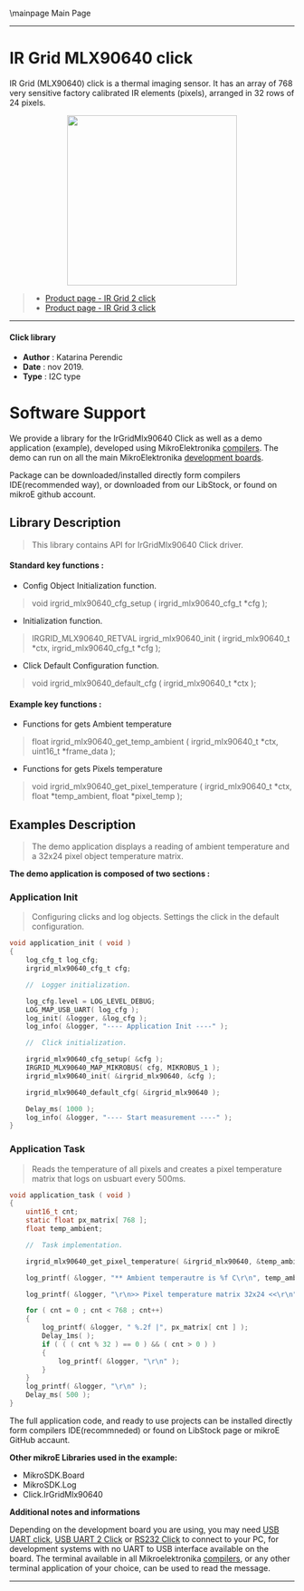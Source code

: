 \mainpage Main Page
 
 

---
# IR Grid MLX90640 click

IR Grid (MLX90640) click is a thermal imaging sensor. It has an array of 768 very sensitive factory calibrated IR elements (pixels), arranged in 32 rows of 24 pixels.

<p align="center">
  <img src="https://download.mikroe.com/images/click_for_ide/grupe/ir-grid-click-group.png" height=300px>
</p>

> - [Product page - IR Grid 2 click](<https://www.mikroe.com/ir-grid-2-click>)
> - [Product page - IR Grid 3 click](<https://www.mikroe.com/ir-grid-3-click>)

---


#### Click library 

- **Author**        : Katarina Perendic
- **Date**          : nov 2019.
- **Type**          : I2C type


# Software Support

We provide a library for the IrGridMlx90640 Click 
as well as a demo application (example), developed using MikroElektronika 
[compilers](https://shop.mikroe.com/compilers). 
The demo can run on all the main MikroElektronika [development boards](https://shop.mikroe.com/development-boards).

Package can be downloaded/installed directly form compilers IDE(recommended way), or downloaded from our LibStock, or found on mikroE github account. 

## Library Description

> This library contains API for IrGridMlx90640 Click driver.

#### Standard key functions :

- Config Object Initialization function.
> void irgrid_mlx90640_cfg_setup ( irgrid_mlx90640_cfg_t *cfg ); 
 
- Initialization function.
> IRGRID_MLX90640_RETVAL irgrid_mlx90640_init ( irgrid_mlx90640_t *ctx, irgrid_mlx90640_cfg_t *cfg );

- Click Default Configuration function.
> void irgrid_mlx90640_default_cfg ( irgrid_mlx90640_t *ctx );


#### Example key functions :

- Functions for gets Ambient temperature
> float irgrid_mlx90640_get_temp_ambient ( irgrid_mlx90640_t *ctx, uint16_t *frame_data );
 
- Functions for gets Pixels temperature
> void irgrid_mlx90640_get_pixel_temperature ( irgrid_mlx90640_t *ctx, float *temp_ambient, float *pixel_temp );

## Examples Description

> The demo application displays a reading of ambient temperature and 
> a 32x24 pixel object temperature matrix.

**The demo application is composed of two sections :**

### Application Init 

> Configuring clicks and log objects.
> Settings the click in the default configuration.

```c
void application_init ( void )
{
    log_cfg_t log_cfg;
    irgrid_mlx90640_cfg_t cfg;

    //  Logger initialization.

    log_cfg.level = LOG_LEVEL_DEBUG;
    LOG_MAP_USB_UART( log_cfg );
    log_init( &logger, &log_cfg );
    log_info( &logger, "---- Application Init ----" );

    //  Click initialization.

    irgrid_mlx90640_cfg_setup( &cfg );
    IRGRID_MLX90640_MAP_MIKROBUS( cfg, MIKROBUS_1 );
    irgrid_mlx90640_init( &irgrid_mlx90640, &cfg );

    irgrid_mlx90640_default_cfg( &irgrid_mlx90640 );

    Delay_ms( 1000 );
    log_info( &logger, "---- Start measurement ----" );
}
```

### Application Task

> Reads the temperature of all pixels and creates a pixel temperature matrix
> that logs on usbuart every 500ms.

```c
void application_task ( void )
{
    uint16_t cnt;
    static float px_matrix[ 768 ];
    float temp_ambient;

    //  Task implementation.

    irgrid_mlx90640_get_pixel_temperature( &irgrid_mlx90640, &temp_ambient, px_matrix );

    log_printf( &logger, "** Ambient temperautre is %f C\r\n", temp_ambient );

    log_printf( &logger, "\r\n>> Pixel temperature matrix 32x24 <<\r\n" );

    for ( cnt = 0 ; cnt < 768 ; cnt++)
    {
        log_printf( &logger, " %.2f |", px_matrix[ cnt ] );
        Delay_1ms( );
        if ( ( ( cnt % 32 ) == 0 ) && ( cnt > 0 ) )
        {
            log_printf( &logger, "\r\n" );
        }
    }
    log_printf( &logger, "\r\n" );
    Delay_ms( 500 );
}
```

The full application code, and ready to use projects can be  installed directly form compilers IDE(recommneded) or found on LibStock page or mikroE GitHub accaunt.

**Other mikroE Libraries used in the example:** 

- MikroSDK.Board
- MikroSDK.Log
- Click.IrGridMlx90640

**Additional notes and informations**

Depending on the development board you are using, you may need 
[USB UART click](https://shop.mikroe.com/usb-uart-click), 
[USB UART 2 Click](https://shop.mikroe.com/usb-uart-2-click) or 
[RS232 Click](https://shop.mikroe.com/rs232-click) to connect to your PC, for 
development systems with no UART to USB interface available on the board. The 
terminal available in all Mikroelektronika 
[compilers](https://shop.mikroe.com/compilers), or any other terminal application 
of your choice, can be used to read the message.



---
